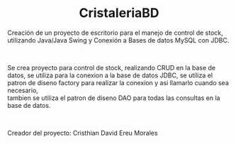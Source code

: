 <h1 align="center"> CristaleriaBD </h1> 
<p>Creación de un proyecto de escritorio para el manejo de control de stock, utilizando Java/Java Swing y Conexión a Bases de datos MySQL con JDBC.</p>
<br>
<p>Se crea proyecto para control de stock, realizando CRUD en la base de datos, se utiliza para la conexion a la base de datos JDBC, se utiliza el patron de diseno factory para realizar la conexion y asi llamarlo cuando sea necesario, <br>
tambien se utiliza el patron de diseno DAO para todas las consultas en la base de datos.</p>
<br>
<p>Creador del proyecto: Cristhian David Ereu Morales</p>



